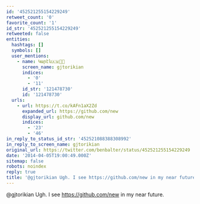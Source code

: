 ```yaml
---
id: '452521255154229249'
retweet_count: '0'
favorite_count: '1'
id_str: '452521255154229249'
retweeted: false
entities:
  hashtags: []
  symbols: []
  user_mentions:
    - name: Կարէն🇦🇲🌹🏁
      screen_name: gjtorikian
      indices:
        - '0'
        - '11'
      id_str: '121478730'
      id: '121478730'
  urls:
    - url: https://t.co/kAFn1aX2Zd
      expanded_url: https://github.com/new
      display_url: github.com/new
      indices:
        - '23'
        - '46'
in_reply_to_status_id_str: '452521088388308992'
in_reply_to_screen_name: gjtorikian
original_url: https://twitter.com/benbalter/status/452521255154229249
date: '2014-04-05T19:00:49.000Z'
sitemap: false
robots: noindex
reply: true
title: '@gjtorikian Ugh. I see https://github.com/new in my near future.'
---
```


@gjtorikian Ugh. I see https://github.com/new in my near future.